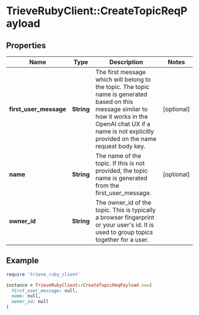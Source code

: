 # TrieveRubyClient::CreateTopicReqPayload

## Properties

| Name | Type | Description | Notes |
| ---- | ---- | ----------- | ----- |
| **first_user_message** | **String** | The first message which will belong to the topic. The topic name is generated based on this message similar to how it works in the OpenAI chat UX if a name is not explicitly provided on the name request body key. | [optional] |
| **name** | **String** | The name of the topic. If this is not provided, the topic name is generated from the first_user_message. | [optional] |
| **owner_id** | **String** | The owner_id of the topic. This is typically a browser fingerprint or your user&#39;s id. It is used to group topics together for a user. |  |

## Example

```ruby
require 'trieve_ruby_client'

instance = TrieveRubyClient::CreateTopicReqPayload.new(
  first_user_message: null,
  name: null,
  owner_id: null
)
```

